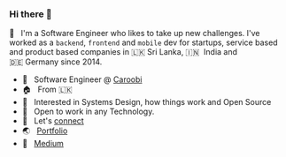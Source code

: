 ### Hi there 👋

🔭 &nbsp; I'm a Software Engineer who likes to take up new challenges. I've worked as a `backend`, `frontend` and `mobile` dev for startups, service based and product based companies in 🇱🇰&nbsp;Sri Lanka, 🇮🇳 &nbsp;India and 🇩🇪&nbsp;Germany since 2014.
- 🚙 &nbsp; Software Engineer @ [Caroobi](http://caroobi.com/)
- 🏠 &nbsp; From 🇱🇰
- 📙 &nbsp; Interested in Systems Design, how things work and Open Source
- 📌 &nbsp; Open to work in any Technology.
- 🤝 &nbsp; Let's [connect](https://www.linkedin.com/in/thecompiler/)
- 🌏 &nbsp; [Portfolio](https://www.dinushanka.me)
- 📕 &nbsp; [Medium](https://medium.com/@rama41222)
